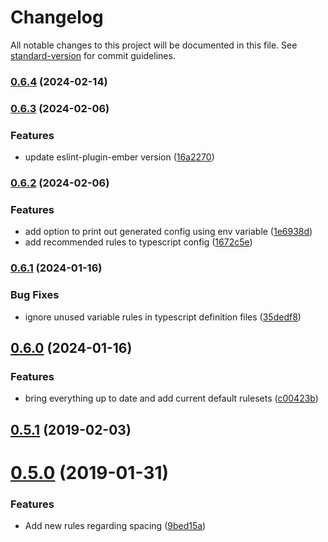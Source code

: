 # Changelog

All notable changes to this project will be documented in this file. See [standard-version](https://github.com/conventional-changelog/standard-version) for commit guidelines.

### [0.6.4](https://github.com/Bagaar/eslint-config/compare/v0.6.3...v0.6.4) (2024-02-14)

### [0.6.3](https://github.com/Bagaar/eslint-config/compare/v0.6.2...v0.6.3) (2024-02-06)


### Features

* update eslint-plugin-ember version ([16a2270](https://github.com/Bagaar/eslint-config/commit/16a2270ad13e6be21f79f3e80d49bccfe8d0cb08))

### [0.6.2](https://github.com/Bagaar/eslint-config/compare/v0.6.1...v0.6.2) (2024-02-06)


### Features

* add option to print out generated config using env variable ([1e6938d](https://github.com/Bagaar/eslint-config/commit/1e6938d6d1974d7580efd5332ffebb4c21cf3cce))
* add recommended rules to typescript config ([1672c5e](https://github.com/Bagaar/eslint-config/commit/1672c5ef6edac41bdd6fafa7b83a9b20dd9dee05))

### [0.6.1](https://github.com/Bagaar/eslint-config/compare/v0.6.0...v0.6.1) (2024-01-16)


### Bug Fixes

* ignore unused variable rules in typescript definition files ([35dedf8](https://github.com/Bagaar/eslint-config/commit/35dedf8da121e840d0b5cb88815495476bb42a6e))

## [0.6.0](https://github.com/Bagaar/eslint-config/compare/v0.5.1...v0.6.0) (2024-01-16)


### Features

* bring everything up to date and add current default rulesets ([c00423b](https://github.com/Bagaar/eslint-config/commit/c00423b0e02fddda0350e6b9d9f26241aa0f19e0))

<a name="0.5.1"></a>
## [0.5.1](https://github.com/Bagaar/eslint-config/compare/v0.5.0...v0.5.1) (2019-02-03)



<a name="0.5.0"></a>
# [0.5.0](https://github.com/Bagaar/eslint-config/compare/v0.4.0...v0.5.0) (2019-01-31)


### Features

* Add new rules regarding spacing ([9bed15a](https://github.com/Bagaar/eslint-config/commit/9bed15a))
